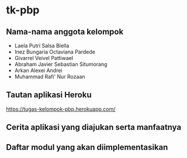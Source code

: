 # tk-pbp

## Nama-nama anggota kelompok
<ul>
  <li>Laela Putri Salsa Biella</li>
  <li>Inez Bungaria Octaviana Pardede</li>
  <li>Givarrel Veivel Pattiwael</li>
  <li>Abraham Javier Sebastian Situmorang</li>
  <li>Arkan Alexei Andrei</li>
  <li>Muhammad Rafi' Nur Rozaan</li>
</ul>

## Tautan aplikasi Heroku
https://tugas-kelompok-pbp.herokuapp.com/

## Cerita aplikasi yang diajukan serta manfaatnya

## Daftar modul yang akan diimplementasikan
